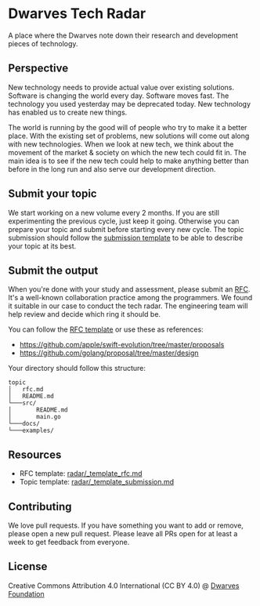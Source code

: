 # Dwarves Tech Radar

A place where the Dwarves note down their research and development pieces of technology.

## Perspective

New technology needs to provide actual value over existing solutions. Software is changing the world every day. Software moves fast. The technology you used yesterday may be deprecated today. New technology has enabled us to create new things.

The world is running by the good will of people who try to make it a better place. With the existing set of problems, new solutions will come out along with new technologies. When we look at new tech, we think about the movement of the market & society on which the new tech could fit in. The main idea is to see if the new tech could help to make anything better than before in the long run and also serve our development direction.

## Submit your topic

We start working on a new volume every 2 months. If you are still experimenting the previous cycle, just keep it going. Otherwise you can prepare your topic and submit before starting every new cycle. The topic submission should follow the [submission template](_template_submission.md) to be able to describe your topic at its best.

## Submit the output

When you're done with your study and assessment, please submit an [RFC](https://en.wikipedia.org/wiki/Request_for_Comments). It's a well-known collaboration practice among the programmers. We found it suitable in our case to conduct the tech radar. The engineering team will help review and decide which ring it should be.

You can follow the [RFC template](_template_rfc.md) or use these as references:

- <https://github.com/apple/swift-evolution/tree/master/proposals>
- <https://github.com/golang/proposal/tree/master/design>

Your directory should follow this structure:

```
topic
│   rfc.md
│   README.md
└───src/
│       README.md
│       main.go
└───docs/
└───examples/
```

## Resources

- RFC template: [radar/\_template_rfc.md](_template_rfc.md)
- Topic template: [radar/\_template_submission.md](_template_submission.md)

## Contributing

We love pull requests. If you have something you want to add or remove, please open a new pull request. Please leave all PRs open for at least a week to get feedback from everyone.

## License

Creative Commons Attribution 4.0 International (CC BY 4.0)
@ [Dwarves Foundation](https://d.foundation)
